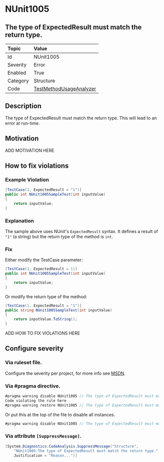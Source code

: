 # NUnit1005
## The type of ExpectedResult must match the return type.

| Topic    | Value
| :--      | :--
| Id       | NUnit1005
| Severity | Error
| Enabled  | True
| Category | Structure
| Code     | [TestMethodUsageAnalyzer](https://github.com/nunit/nunit.analyzers/blob/master/src/nunit.analyzers/TestMethodUsage/TestMethodUsageAnalyzer.cs)


## Description

The type of ExpectedResult must match the return type. This will lead to an error at run-time.

## Motivation

ADD MOTIVATION HERE

## How to fix violations

### Example Violation

```csharp
[TestCase(1, ExpectedResult = "1")]
public int NUnit1005SampleTest(int inputValue)
{
    return inputValue;
}
```

### Explanation

The sample above uses NUnit's `ExpectedResult` syntax. It defines a result of `"1"` (a string) but the return type of the method is `int`.

### Fix

Either modify the TestCase parameter:

```csharp
[TestCase(1, ExpectedResult = 1)]
public int NUnit1005SampleTest(int inputValue)
{
    return inputValue;
}
```

Or modify the return type of the method:

```csharp
[TestCase(1, ExpectedResult = "1")]
public string NUnit1005SampleTest(int inputValue)
{
    return inputValue.ToString();
}
```

ADD HOW TO FIX VIOLATIONS HERE

<!-- start generated config severity -->
## Configure severity

### Via ruleset file.

Configure the severity per project, for more info see [MSDN](https://msdn.microsoft.com/en-us/library/dd264949.aspx).

### Via #pragma directive.
```C#
#pragma warning disable NUnit1005 // The type of ExpectedResult must match the return type.
Code violating the rule here
#pragma warning restore NUnit1005 // The type of ExpectedResult must match the return type.
```

Or put this at the top of the file to disable all instances.
```C#
#pragma warning disable NUnit1005 // The type of ExpectedResult must match the return type.
```

### Via attribute `[SuppressMessage]`.

```C#
[System.Diagnostics.CodeAnalysis.SuppressMessage("Structure", 
    "NUnit1005:The type of ExpectedResult must match the return type.",
    Justification = "Reason...")]
```
<!-- end generated config severity -->
